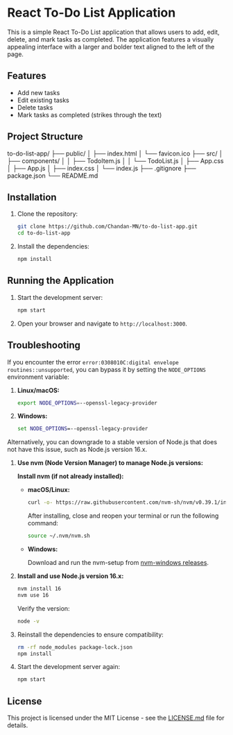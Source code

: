 # React To-Do List Application

This is a simple React To-Do List application that allows users to add, edit, delete, and mark tasks as completed. The application features a visually appealing interface with a larger and bolder text aligned to the left of the page.

## Features

- Add new tasks
- Edit existing tasks
- Delete tasks
- Mark tasks as completed (strikes through the text)

## Project Structure
to-do-list-app/
├── public/
│ ├── index.html
│ └── favicon.ico
├── src/
│ ├── components/
│ │ ├── TodoItem.js
│ │ └── TodoList.js
│ ├── App.css
│ ├── App.js
│ ├── index.css
│ └── index.js
├── .gitignore
├── package.json
└── README.md

## Installation

1. Clone the repository:

    ```bash
    git clone https://github.com/Chandan-MN/to-do-list-app.git
    cd to-do-list-app
    ```

2. Install the dependencies:

    ```bash
    npm install
    ```

## Running the Application

1. Start the development server:

    ```bash
    npm start
    ```

2. Open your browser and navigate to `http://localhost:3000`.

## Troubleshooting

If you encounter the error `error:0308010C:digital envelope routines::unsupported`, you can bypass it by setting the `NODE_OPTIONS` environment variable:

1. **Linux/macOS:**

    ```bash
    export NODE_OPTIONS=--openssl-legacy-provider
    ```

2. **Windows:**

    ```cmd
    set NODE_OPTIONS=--openssl-legacy-provider
    ```

Alternatively, you can downgrade to a stable version of Node.js that does not have this issue, such as Node.js version 16.x.

1. **Use nvm (Node Version Manager) to manage Node.js versions:**

    **Install nvm (if not already installed):**

    - **macOS/Linux:**

        ```bash
        curl -o- https://raw.githubusercontent.com/nvm-sh/nvm/v0.39.1/install.sh | bash
        ```

        After installing, close and reopen your terminal or run the following command:

        ```bash
        source ~/.nvm/nvm.sh
        ```

    - **Windows:**

        Download and run the nvm-setup from [nvm-windows releases](https://github.com/coreybutler/nvm-windows/releases).

2. **Install and use Node.js version 16.x:**

    ```bash
    nvm install 16
    nvm use 16
    ```

    Verify the version:

    ```bash
    node -v
    ```

3. Reinstall the dependencies to ensure compatibility:

    ```bash
    rm -rf node_modules package-lock.json
    npm install
    ```

4. Start the development server again:

    ```bash
    npm start
    ```

## License

This project is licensed under the MIT License - see the [LICENSE.md](LICENSE.md) file for details.